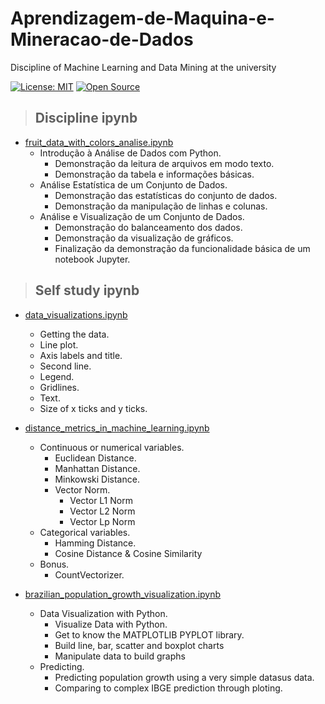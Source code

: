 # Aprendizagem-de-Maquina-e-Mineracao-de-Dados
Discipline of Machine Learning and Data Mining at the university

[![License: MIT](https://img.shields.io/badge/License-MIT-yellow.svg)](https://opensource.org/licenses/MIT)
[![Open Source](https://badges.frapsoft.com/os/v1/open-source.svg?v=103)](https://opensource.org/)

> ## Discipline ipynb
* [fruit_data_with_colors_analise.ipynb](https://github.com/JonatasFontele/machine-learning-lead-dell/blob/main/fruit_data_with_colors_analise.ipynb)
  * Introdução à Análise de Dados com Python.
    * Demonstração da leitura de arquivos em modo texto.
    * Demonstração da tabela e informações básicas.
  * Análise Estatística de um Conjunto de Dados.
    * Demonstração das estatísticas do conjunto de dados.
    * Demonstração da manipulação de linhas e colunas.
  * Análise e Visualização de um Conjunto de Dados.
    * Demonstração do balanceamento dos dados.
    * Demonstração da visualização de gráficos.
    * Finalização da demonstração da funcionalidade básica de um notebook Jupyter.
 
 > ## Self study ipynb
* [data_visualizations.ipynb](https://github.com/JonatasFontele/Aprendizagem-de-Maquina-e-Mineracao-de-Dados/blob/main/data_visualizations.ipynb)
  * Getting the data.
  * Line plot.
  * Axis labels and title.
  * Second line.
  * Legend.
  * Gridlines.
  * Text.
  * Size of x ticks and y ticks.

* [distance_metrics_in_machine_learning.ipynb](https://github.com/JonatasFontele/Aprendizagem-de-Maquina-e-Mineracao-de-Dados/blob/main/distance_metrics_in_machine_learning.ipynb)
  * Continuous or numerical variables.
    * Euclidean Distance.
    * Manhattan Distance.
    * Minkowski Distance.
    * Vector Norm.
        * Vector L1 Norm
        * Vector L2 Norm
        * Vector Lp Norm
  * Categorical variables.
    * Hamming Distance.
    * Cosine Distance & Cosine Similarity
  * Bonus.
    * CountVectorizer.

* [brazilian_population_growth_visualization.ipynb](https://github.com/JonatasFontele/Aprendizagem-de-Maquina-e-Mineracao-de-Dados/blob/main/brazilian_population_growth_visualization.ipynb)
  * Data Visualization with Python.
    * Visualize Data with Python.
    * Get to know the MATPLOTLIB PYPLOT library.
    * Build line, bar, scatter and boxplot charts
    * Manipulate data to build graphs
  * Predicting.
    * Predicting population growth using a very simple datasus data.
    * Comparing to complex IBGE prediction through ploting.
